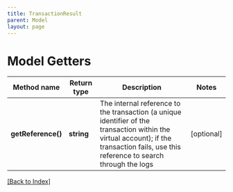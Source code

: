 ```yaml
---
title: TransactionResult
parent: Model
layout: page
---
```


# Model Getters

Method name | Return type | Description | Notes
------------ | ------------- | ------------- | -------------
**getReference()** | **string** | The internal reference to the transaction (a unique identifier of the transaction within the virtual account); if the transaction fails, use this reference to search through the logs | [optional]

[[Back to Index]](../index.md)
